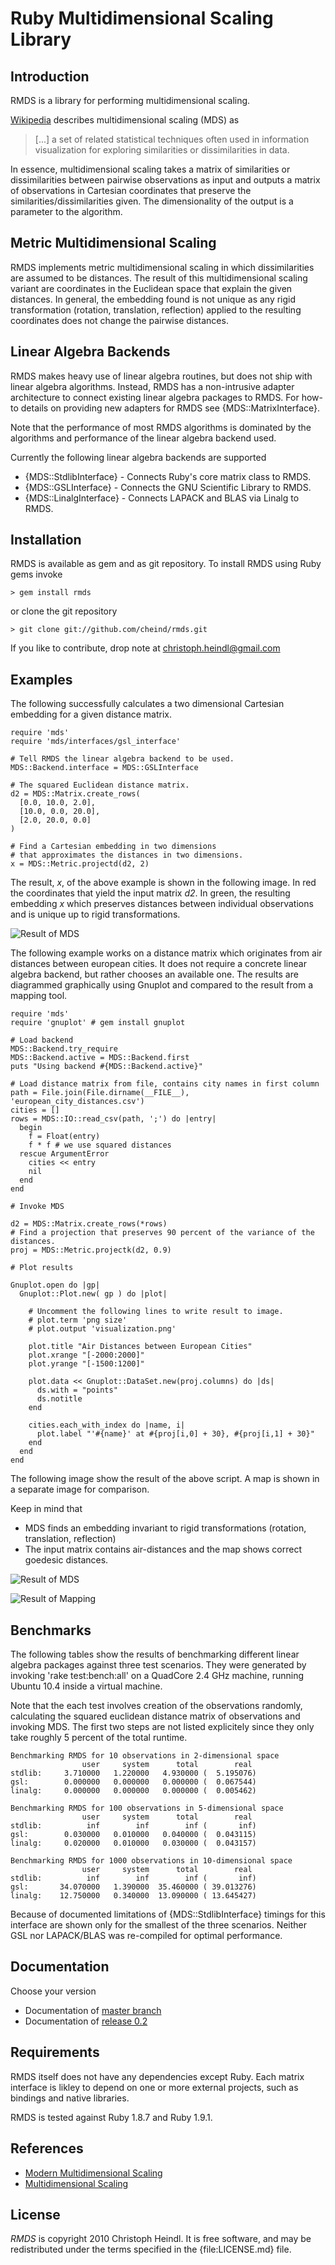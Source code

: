 # Ruby Multidimensional Scaling Library

## Introduction

RMDS is a library for performing multidimensional scaling. 

[Wikipedia][wiki_mds] describes multidimensional scaling (MDS) as
> [...] a set of related statistical techniques often used in information 
> visualization for exploring similarities or dissimilarities in data.

In essence, multidimensional scaling takes a matrix of similarities or dissimilarities between pairwise observations as input and outputs a matrix of observations in Cartesian coordinates that preserve the similarities/dissimilarities given. The dimensionality of the output is a parameter to the algorithm.

## Metric Multidimensional Scaling

RMDS implements metric multidimensional scaling in which dissimilarities are assumed to be distances. The result of this multidimensional scaling variant are coordinates in the Euclidean space that explain the given distances. In general, the embedding found is not unique as any rigid transformation (rotation, translation, reflection) applied to the resulting coordinates does not change the pairwise distances.

## Linear Algebra Backends

RMDS makes heavy use of linear algebra routines, but does not ship with linear algebra algorithms. Instead, RMDS has a non-intrusive adapter architecture to connect existing linear algebra packages to RMDS. For how-to details on providing new adapters for RMDS see {MDS::MatrixInterface}.

Note that the performance of most RMDS algorithms is dominated by the algorithms and performance of the linear algebra backend used. 

Currently the following linear algebra backends are supported

- {MDS::StdlibInterface} - Connects Ruby's core matrix class to RMDS.
- {MDS::GSLInterface} - Connects the GNU Scientific Library to RMDS.
- {MDS::LinalgInterface} - Connects LAPACK and BLAS via Linalg to RMDS.

## Installation

RMDS is available as gem and as git repository. To install RMDS using Ruby gems invoke

    > gem install rmds
    
or clone the git repository

    > git clone git://github.com/cheind/rmds.git
   
If you like to contribute, drop note at christoph.heindl@gmail.com

## Examples

The following successfully calculates a two dimensional Cartesian embedding for a given distance matrix.
  
    require 'mds'
    require 'mds/interfaces/gsl_interface'
    
    # Tell RMDS the linear algebra backend to be used.
    MDS::Backend.interface = MDS::GSLInterface
    
    # The squared Euclidean distance matrix.
    d2 = MDS::Matrix.create_rows(
      [0.0, 10.0, 2.0], 
      [10.0, 0.0, 20.0], 
      [2.0, 20.0, 0.0]
    )
    
    # Find a Cartesian embedding in two dimensions
    # that approximates the distances in two dimensions.
    x = MDS::Metric.projectd(d2, 2)
    
The result, *x*, of the above example is shown in the following image. In red the coordinates that yield the input matrix *d2*. In green, the resulting embedding *x* which preserves distances between individual observations and is unique up to rigid transformations.

![Result of MDS](http://github.com/cheind/rmds/raw/master/docs/readme_example.png)

The following example works on a distance matrix which originates from air distances between european cities. It does not require a concrete linear algebra backend, but rather chooses an available one. The results are diagrammed graphically using Gnuplot and compared to the result from a mapping tool.

    require 'mds'
    require 'gnuplot' # gem install gnuplot
    
    # Load backend
    MDS::Backend.try_require
    MDS::Backend.active = MDS::Backend.first
    puts "Using backend #{MDS::Backend.active}"
    
    # Load distance matrix from file, contains city names in first column
    path = File.join(File.dirname(__FILE__), 'european_city_distances.csv')
    cities = []
    rows = MDS::IO::read_csv(path, ';') do |entry|
      begin
        f = Float(entry)
        f * f # we use squared distances
      rescue ArgumentError
        cities << entry
        nil
      end
    end
    
    # Invoke MDS

    d2 = MDS::Matrix.create_rows(*rows)      
    # Find a projection that preserves 90 percent of the variance of the distances.
    proj = MDS::Metric.projectk(d2, 0.9) 
    
    # Plot results
    
    Gnuplot.open do |gp|
      Gnuplot::Plot.new( gp ) do |plot|
        
        # Uncomment the following lines to write result to image.
        # plot.term 'png size'
        # plot.output 'visualization.png'
        
        plot.title "Air Distances between European Cities"  
        plot.xrange "[-2000:2000]"
        plot.yrange "[-1500:1200]"
        
        plot.data << Gnuplot::DataSet.new(proj.columns) do |ds|
          ds.with = "points"
          ds.notitle
        end
        
        cities.each_with_index do |name, i|
          plot.label "'#{name}' at #{proj[i,0] + 30}, #{proj[i,1] + 30}"
        end
      end
    end

The following image show the result of the above script. A map is shown in a separate image for comparison. 

Keep in mind that 
 
 - MDS finds an embedding invariant to rigid transformations (rotation, translation, reflection)
 - The input matrix contains air-distances and the map shows correct goedesic distances.

![Result of MDS](http://github.com/cheind/rmds/raw/master/docs/readme_mds_cities.png) 

![Result of Mapping](http://github.com/cheind/rmds/raw/master/docs/readme_cities.png)
    
## Benchmarks
The following tables show the results of benchmarking different linear algebra packages against three test scenarios. They were generated by invoking 'rake test:bench:all' on a QuadCore 2.4 GHz machine, running Ubuntu 10.4 inside a virtual machine.

Note that the each test involves creation of the observations randomly, calculating the squared euclidean distance matrix of observations and invoking MDS. The first two steps are not listed explicitely since they only take roughly 5 percent of the total runtime.

    Benchmarking RMDS for 10 observations in 2-dimensional space
                    user     system      total        real
    stdlib:     3.710000   1.220000   4.930000 (  5.195076)
    gsl:        0.000000   0.000000   0.000000 (  0.067544)
    linalg:     0.000000   0.000000   0.000000 (  0.005462)
    
    Benchmarking RMDS for 100 observations in 5-dimensional space
                    user     system      total        real
    stdlib:          inf        inf        inf (       inf)
    gsl:        0.030000   0.010000   0.040000 (  0.043115)
    linalg:     0.020000   0.010000   0.030000 (  0.043157)
    
    Benchmarking RMDS for 1000 observations in 10-dimensional space
                    user     system      total        real
    stdlib:          inf        inf        inf (       inf)
    gsl:       34.070000   1.390000  35.460000 ( 39.013276)
    linalg:    12.750000   0.340000  13.090000 ( 13.645427)
    
Because of documented limitations of {MDS::StdlibInterface} timings for this interface are shown only for the smallest of the three scenarios. Neither GSL nor LAPACK/BLAS was re-compiled for optimal performance.

## Documentation

Choose your version

- Documentation of [master branch](http://rdoc.info/github/cheind/rmds/master/frames)
- Documentation of [release 0.2](http://rdoc.info/gems/rmds/0.2/frames)

## Requirements

RMDS itself does not have any dependencies except Ruby. Each matrix interface is likley to depend on one or more external projects, such as bindings and native libraries.

RMDS is tested against Ruby 1.8.7 and Ruby 1.9.1.

## References

- [Modern Multidimensional Scaling](http://people.few.eur.nl/groenen/mmds/)
- [Multidimensional Scaling](http://webcourse.cs.technion.ac.il/236861/Winter2007-2008/ho/WCFiles/multidimensional_scaling.pdf)

## License

*RMDS* is copyright 2010 Christoph Heindl. It is free software, and may be redistributed under the terms specified in the {file:LICENSE.md} file.

[wiki_mds]: http://en.wikipedia.org/wiki/Multidimensional_scaling "Wikipedia - Multidimensional Scaling"
